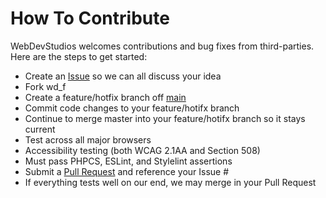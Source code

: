 # How To Contribute

WebDevStudios welcomes contributions and bug fixes from third-parties. Here are the steps to get started:

-   Create an [Issue](https://github.com/WebDevStudios/wd_f/issues) so we can all discuss your idea
-   Fork wd_f
-   Create a feature/hotfix branch off [main](https://github.com/WebDevStudios/wd_f/tree/main)
-   Commit code changes to your feature/hotifx branch
-   Continue to merge master into your feature/hotifx branch so it stays current
-   Test across all major browsers
-   Accessibility testing (both WCAG 2.1AA and Section 508)
-   Must pass PHPCS, ESLint, and Stylelint assertions
-   Submit a [Pull Request](https://github.com/WebDevStudios/wd_f/pulls) and reference your Issue #
-   If everything tests well on our end, we may merge in your Pull Request
